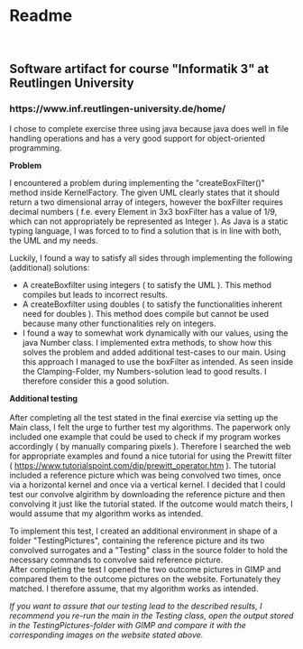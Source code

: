 <h1>Readme</h1> <br>
<h2>Software artifact for course "Informatik 3" at Reutlingen University</h2>
<h3>https://www.inf.reutlingen-university.de/home/</h3>

<p>
I chose to complete exercise three using java because java does well in file 
handling operations and has a very good support for object-oriented programming. 
</p>

<b>Problem</b> <br>
<p>
I encountered a problem during implementing the "createBoxFilter()" method inside KernelFactory. 
The given UML clearly states that it should return a two dimensional array of integers, 
however the boxFilter requires decimal numbers ( f.e. every Element in 3x3 boxFilter has a value of 1/9, 
which can not appropriately be represented as Integer ). As Java is a static typing language, I was forced to to find a solution that is in line with both, the UML and my needs.
</p>

<p> Luckily, I found a way to satisfy all sides through implementing the following (additional) solutions:</p>
<ul>
<li>
A createBoxfilter using integers ( to satisfy the UML ). This method compiles but leads to incorrect results.
</li>
<li>
A createBoxfilter using doubles ( to satisfy the functionalities inherent need for doubles ). This method does compile but cannot be used because many other functionalities rely on integers. 
</li>
<li>
I found a way to somewhat work dynamically with our values, using the java Number class. I implemented extra methods, to show how this solves the problem and added additional test-cases to our main. Using this approach I managed to use the boxFilter as intended. As seen inside the Clamping-Folder, my Numbers-solution lead to good results. I therefore consider this a good solution.
</li>
</ul>

<b>Additional testing </b>
<br><br>
After completing all the test stated in the final exercise via setting up the Main class, I felt the urge to further test my algorithms. The paperwork only included one example that could be used to check if my program workes accordingly ( by manually comparing pixels ). 
Therefore I searched the web for appropriate examples and found a nice tutorial for using the Prewitt filter ( https://www.tutorialspoint.com/dip/prewitt_operator.htm ). The tutorial included a reference picture which was being convolved two times, once via a horizontal kernel and once via a vertical kernel. I decided that I could test our convolve algirithm by downloading the reference picture and then convolving it just like the tutorial stated. If the outcome would match theirs, I would assume that my algorithm works as intended. <br>

To implement this test, I created an additional environment in shape of a folder "TestingPictures", containing the reference picture and its two convolved surrogates and a "Testing" class in the source folder to hold the necessary commands to convolve said reference picture. <br> 
After completing the test I opened the two outcome pictures in GIMP and compared them to the outcome pictures on the website. Fortunately they matched. I therefore assume, that my algorithm works as intended. <br>

*If you want to assure that our testing lead to the described results, I recommend you re-run the main in the Testing class, open the output stored in the TestingPictures-folder with GIMP and compare it with the corresponding images on the website stated above.*
